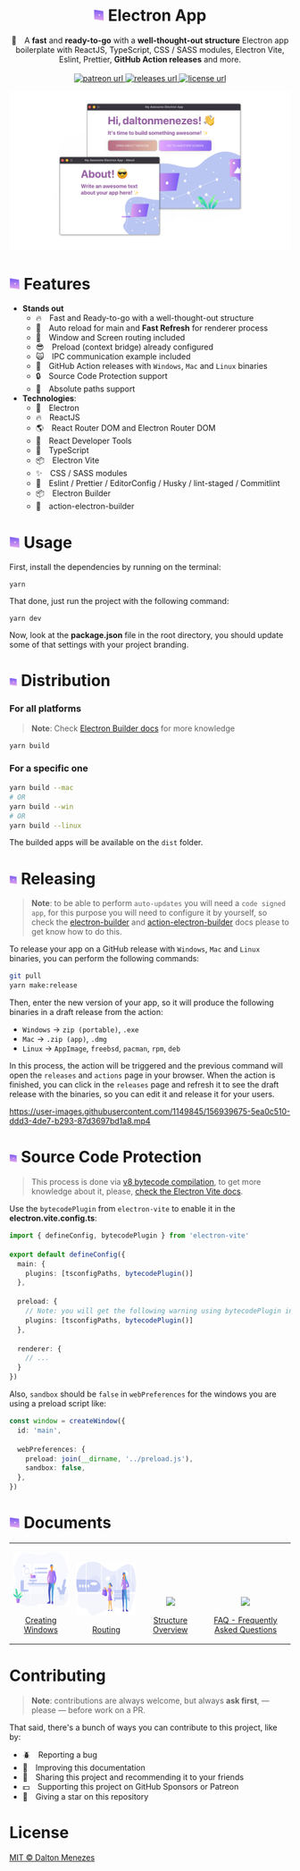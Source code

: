 <h1 align="center"><img src="./docs/images/bullet.svg" width="19" /> Electron App</h1>

<p align="center">💅 A <strong>fast</strong> and <strong>ready-to-go</strong> with a <strong>well-thought-out structure</strong> Electron app boilerplate with ReactJS, TypeScript, CSS / SASS modules, Electron Vite, Eslint, Prettier, <strong>GitHub Action releases</strong> and more.
  <br/><br/>
  <!-- Patreon -->
  <a href="https://www.patreon.com/daltonmenezes">
    <img alt="patreon url" src="https://img.shields.io/badge/support%20on-patreon-1C1E26?style=for-the-badge&labelColor=1C1E26&color=B181F1"/>
  </a>
  <!-- Version -->
  <a href="https://github.com/daltonmenezes/electron-app/releases">
     <img alt="releases url" src="https://img.shields.io/github/v/release/daltonmenezes/electron-app?style=for-the-badge&labelColor=1C1E26&color=F28BA9"/>
  </a>  
  <!-- License -->
  <a href="https://github.com/daltonmenezes/electron-app/blob/main/LICENSE">
    <img alt="license url" src="https://img.shields.io/badge/license%20-MIT-1C1E26?style=for-the-badge&labelColor=1C1E26&color=61ffca"/>
  </a>
</p>

<p align="center">
  <a href="#electron-app">
    <img alt="preview" src="./docs/images/preview.png" >
  </a>
</p>

# <img src="./docs/images/bullet.svg" width="19" /> Features
- **Stands out**
  - 🔥 Fast and Ready-to-go with a well-thought-out structure
  - 🚀 Auto reload for main and **Fast Refresh** for renderer process
  - 🎉 Window and Screen routing included
  - 😎 Preload (context bridge) already configured
  - 🙀 IPC communication example included
  - 🔮 GitHub Action releases with `Windows`, `Mac` and `Linux` binaries
  - 🔒 Source Code Protection support
  - 🍪 Absolute paths support
- **Technologies**:
  - 🔋 Electron
  - 🔥 ReactJS
  - 🌎 React Router DOM and Electron Router DOM
  - 🧐 React Developer Tools
  - 💙 TypeScript
  - 📦 Electron Vite
  - ✨ CSS / SASS modules
  - 💫 Eslint / Prettier / EditorConfig / Husky / lint-staged / Commitlint
  - 📦 Electron Builder
  - 🔮 action-electron-builder

# <img src="./docs/images/bullet.svg" width="19" /> Usage

First, install the dependencies by running on the terminal:

```
yarn
```

That done, just run the project with the following command:

```
yarn dev
```

Now, look at the **package.json** file in the root directory, you should update some of that settings with your project branding.

# <img src="./docs/images/bullet.svg" width="14" /> Distribution

### For all platforms

> **Note**: Check [Electron Builder docs](https://www.electron.build/cli) for more knowledge

```
yarn build
```

### For a specific one

```bash
yarn build --mac
# OR
yarn build --win
# OR
yarn build --linux
```

The builded apps will be available on the `dist` folder.

# <img src="./docs/images/bullet.svg" width="14" /> Releasing
> **Note**: to be able to perform `auto-updates` you will need a `code signed app`, for this purpose you will need to configure it by yourself, so check the [electron-builder](https://www.electron.build/code-signing) and [action-electron-builder](https://github.com/samuelmeuli/action-electron-builder#code-signing) docs please to get know how to do this.

To release your app on a GitHub release with `Windows`, `Mac` and `Linux` binaries, you can perform the following commands:

```bash
git pull
yarn make:release
```

Then, enter the new version of your app, so it will produce the following binaries in a draft release from the action:
  - `Windows` &#8594; `zip (portable)`, `.exe`
  - `Mac` &#8594; `.zip (app)`, `.dmg`
  - `Linux` &#8594; `AppImage`, `freebsd`, `pacman`, `rpm`, `deb`

In this process, the action will be triggered and the previous command will open the `releases` and `actions` page in your browser. When the action is finished, you can click in the `releases` page and refresh it to see the draft release with the binaries, so you can edit it and release it for your users.

https://user-images.githubusercontent.com/1149845/156939675-5ea0c510-ddd3-4de7-b293-87d3697bd1a8.mp4

# <img src="./docs/images/bullet.svg" width="14" /> Source Code Protection
> This process is done via [v8 bytecode compilation](https://nodejs.org/api/vm.html#vm_script_createcacheddata), to get more knowledge about it, please, [check the Electron Vite docs](https://evite.netlify.app/guide/source-code-protection.html).

Use the `bytecodePlugin` from `electron-vite` to enable it in the **electron.vite.config.ts**:

```ts
import { defineConfig, bytecodePlugin } from 'electron-vite'

export default defineConfig({
  main: {
    plugins: [tsconfigPaths, bytecodePlugin()]
  },

  preload: {
    // Note: you will get the following warning using bytecodePlugin in the preload script in production build: "The vm module of Node.js is deprecated in the renderer process and will be removed", is up to you to keep bytecodePlugin here. Also, keep following the Electron Vite docs for more updates about this plugin!
    plugins: [tsconfigPaths, bytecodePlugin()]
  },

  renderer: {
    // ...
  }
})
```
Also, `sandbox` should be `false` in `webPreferences` for the windows you are using a preload script like:
```ts
const window = createWindow({
  id: 'main',

  webPreferences: {
    preload: join(__dirname, '../preload.js'),
    sandbox: false,
  },
})
```

# <img src="./docs/images/bullet.svg" width="19" /> Documents
<table >
  <tr>
    <td valign="bottom">
      <p align="center">
        <a href="./docs/CREATING_WINDOWS.md">
          <img src="./docs/images/creating-windows.svg" height="96" align="center" />
        </a>
        <br/><br/>
        <a href="./docs/CREATING_WINDOWS.md">Creating Windows</a>
      </p>
    </td>
    <td valign="bottom">
      <p align="center">
        <a href="./docs/ROUTING.md">
          <img src="./docs/images/routing.svg" height="96" align="center" />
        </a>
        <br/><br/>
        <a href="./docs/ROUTING.md">Routing</a>
      </p>
    </td>
    <td valign="bottom">
      <p align="center">
        <a href="./docs/STRUCTURE.md">
          <img src="./docs/images/understanding.svg" height="96" align="center" />
        </a>
        <br/><br/>
        <a href="./docs/STRUCTURE.md">Structure Overview</a>
      </p>
    </td>
    <td valign="bottom">
      <p align="center">
        <a href="./docs/FAQ.md">
          <img src="./docs/images/faq.svg" height="96" align="center" />
        </a>
        <br/><br/>
        <a href="./docs/FAQ.md">FAQ - Frequently Asked Questions</a>
      </p>
    </td>
  </tr>
</table>

# Contributing
> **Note**: contributions are always welcome, but always **ask first**, — please — before work on a PR.

That said, there's a bunch of ways you can contribute to this project, like by:

- :beetle: Reporting a bug
- :page_facing_up: Improving this documentation
- :rotating_light: Sharing this project and recommending it to your friends
- :dollar: Supporting this project on GitHub Sponsors or Patreon
- :star2: Giving a star on this repository

# License

[MIT © Dalton Menezes](https://github.com/daltonmenezes/electron-app/blob/main/LICENSE)
